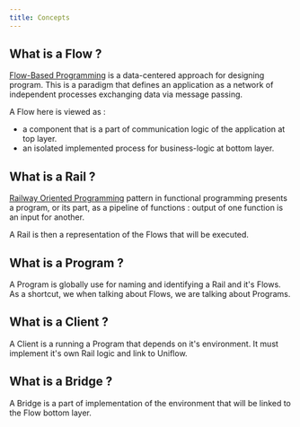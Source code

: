 ```yaml
---
title: Concepts
---
```


## What is a Flow ?

[Flow-Based Programming](https://jpaulm.github.io/fbp/index.html) is a
data-centered approach for designing program. This is a paradigm that defines an
application as a network of independent processes exchanging data via message
passing.

A Flow here is viewed as :
- a component that is a part of communication logic of the application at top
  layer.
- an isolated implemented process for business-logic at bottom layer.

## What is a Rail ?

[Railway Oriented Programming](https://fsharpforfunandprofit.com/rop/) pattern
in functional programming presents a program, or its part, as a pipeline of
functions : output of one function is an input for another.

A Rail is then a representation of the Flows that will be executed.

## What is a Program ?

A Program is globally use for naming and identifying a Rail and it's Flows. As a
shortcut, we when talking about Flows, we are talking about Programs.

## What is a Client ?

A Client is a running a Program that depends on it's environment. It must
implement it's own Rail logic and link to Uniflow.

## What is a Bridge ?

A Bridge is a part of implementation of the environment that will be linked to
the Flow bottom layer.